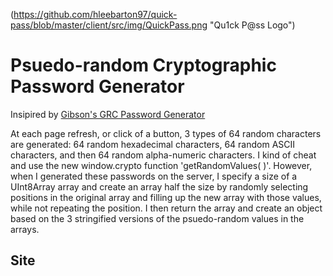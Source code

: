 (https://github.com/hleebarton97/quick-pass/blob/master/client/src/img/QuickPass.png "Qu1ck P@ss Logo")

# Psuedo-random Cryptographic Password Generator

Insipired by [ Gibson's GRC Password Generator ](https://www.grc.com/passwords.htm)

At each page refresh, or click of a button, 3 types
of 64 random characters are generated: 64 random
hexadecimal characters, 64 random ASCII characters,
and then 64 random alpha-numeric characters. I kind
of cheat and use the new window.crypto function
'getRandomValues( )'. However, when I generated these
passwords on the server, I specify a size of a
UInt8Array array and create an array half the size
by randomly selecting positions in the original array
and filling up the new array with those values, while
not repeating the position. I then return the array
and create an object based on the 3 stringified
versions of the psuedo-random values in the arrays.

## Site
